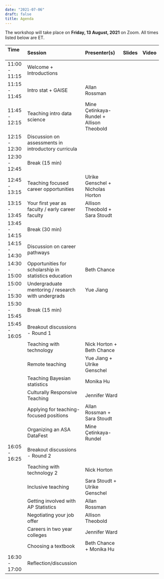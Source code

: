 ```yaml
---
date: "2021-07-06"
draft: false
title: Agenda
---
```


The workshop will take place on **Friday, 13 August, 2021** on Zoom. All times listed below are ET.

| Time &nbsp;&nbsp;&nbsp;&nbsp;&nbsp;&nbsp;&nbsp;&nbsp;&nbsp;| Session                           | Presenter(s) | Slides   | Video       |
|:-------------- |:----------------------------------|:-------------|:--------:|:-----------:|
| 11:00 - 11:15  | Welcome + Introductions           |  |  |  |
| 11:15 - 11:45  | Intro stat + GAISE                | Allan Rossman  | <a href="https://github.com/mine-cetinkaya-rundel/preparing-to-teach/blob/master/01-intro-stat-gaise/01-intro-stat-gaise.pdf"><i class="fas fa-tv"></i></a>  |  |
| 11:45 - 12:15  | Teaching intro data science       | Mine Çetinkaya-Rundel + Allison Theobold | <a href="https://github.com/mine-cetinkaya-rundel/preparing-to-teach/blob/master/02-intro-data-sci/02-intro-data-sci-1.pdf"><i class="fas fa-tv"></i></a> <a href="https://github.com/mine-cetinkaya-rundel/preparing-to-teach/blob/master/02-intro-data-sci/02-intro-data-sci-2.pdf"><i class="fas fa-tv"></i></a> |  |
| 12:15 - 12:30  | Discussion on assessments in introductory curricula  |  |  |  |
| 12:30 - 12:45  | Break (15 min)                    |  |  |  |
| 12:45 - 13:15  | Teaching focused career opportunities | Ulrike Genschel + Nicholas Horton  | <a href="https://github.com/mine-cetinkaya-rundel/preparing-to-teach/blob/master/03-teach-career/03-teach-career.pdf"><i class="fas fa-tv"></i></a> |  |
| 13:15 - 13:45  | Your first year as faculty / early career faculty | Allison Theobold + Sara Stoudt  | <a href="https://github.com/mine-cetinkaya-rundel/preparing-to-teach/blob/master/04-early-career/04-early-career.pdf"><i class="fas fa-tv"></i></a> |  |
| 13:45 - 14:15  | Break (30 min)                    |  |  |  |
| 14:15 - 14:30  | Discussion on career pathways     |  |  |  |
| 14:30 - 15:00  | Opportunities for scholarship in statistics education  | Beth Chance  | <a href="https://github.com/mine-cetinkaya-rundel/preparing-to-teach/blob/master/05-stat-ed-scholarship/05-stat-ed-scholarship.pdf"><i class="fas fa-tv"></i></a> |  |
| 15:00 - 15:30  | Undergraduate mentoring / research with undergrads  | Yue Jiang | <a href="https://github.com/mine-cetinkaya-rundel/preparing-to-teach/blob/master/06-ugrad-mentoring/06-ugrad-mentoring.pdf"><i class="fas fa-tv"></i></a> |  |
| 15:30 - 15:45  | Break (15 min)                    |  |  |  |
| 15:45 - 16:05  | Breakout discussions - Round 1    |  |  |  |
|                | Teaching with technology          | Nick Horton + Beth Chance | <a href="https://github.com/mine-cetinkaya-rundel/preparing-to-teach/blob/master/07-breakout-technology/07-breakout-technology.pdf"><i class="fas fa-tv"></i></a> |  |
|                | Remote teaching                   | Yue Jiang + Ulrike Genschel |  |  |
|                | Teaching Bayesian statistics      | Monika Hu | <a href="https://github.com/mine-cetinkaya-rundel/preparing-to-teach/blob/master/07-breakout-bayesian/07-breakout-bayesian.pdf"><i class="fas fa-tv"></i></a> |  |
|                | Culturally Responsive Teaching    | Jennifer Ward |  |  |
|                | Applying for teaching-focused positions | Allan Rossman + Sara Stoudt |  |  |
|                | Organizing an ASA DataFest        | Mine Çetinkaya-Rundel |  |  |
| 16:05 - 16:25  | Breakout discussions - Round 2    |  |  |  |
|                | Teaching with technology 2        | Nick Horton | <a href="https://github.com/mine-cetinkaya-rundel/preparing-to-teach/blob/master/07-breakout-technology/07-breakout-technology.pdf"><i class="fas fa-tv"></i></a> |  |
|                | Inclusive teaching                | Sara Stoudt + Ulrike Genschel |  |  |
|                | Getting involved with AP Statistics | Allan Rossman |  |  |
|                | Negotiating your job offer        | Allison Theobold |  |  |
|                | Careers in two year colleges      | Jennifer Ward |  |  |
|                | Choosing a textbook               | Beth Chance + Monika Hu | <a href="https://github.com/mine-cetinkaya-rundel/preparing-to-teach/blob/master/07-breakout-textbook/07-breakout-textbook.pdf"><i class="fas fa-tv"></i></a>  |  |
| 16:30 - 17:00  | Reflection/discussion             |  |  |  |